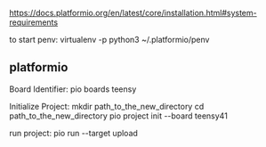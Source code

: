 https://docs.platformio.org/en/latest/core/installation.html#system-requirements

to start penv:
virtualenv -p python3 ~/.platformio/penv

platformio
----------

Board Identifier:
pio boards teensy

Initialize Project:
mkdir path_to_the_new_directory
cd path_to_the_new_directory
pio project init --board teensy41

run project:
pio run --target upload
